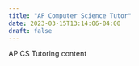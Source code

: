 ```yaml
---
title: "AP Computer Science Tutor"
date: 2023-03-15T13:14:06-04:00
draft: false
---
```


AP CS Tutoring content